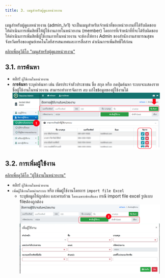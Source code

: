 ```yaml
---
title: 3. เมนูสำหรับผู้ดูแลหน่วยงาน
---
```


เมนูสำหรับผู้ดูแลหน่วยงาน (admin_lv1) จะเป็นเมนูสำหรับเจ้าหน้าที่ของหน่วยงานที่ได้รับผิดชอบให้ดำเนินการเพิ่มสิทธิ์ให้ผู้ใช้งานภายในหน่วยงาน (member) โดยการที่เจ้าหน้าที่ที่จะได้รับผิดชอบให้ดำเนินการเพิ่มสิทธิ์ผู้ใช้งานภายในหน่วยงาน จะต้องให้ทาง Admin ของสำนักงานสาธารณสุขหจังหวัดหรือของศูนย์เทคโนโลยีสารสนเทศและการสื่อสาร ดำเนินการเพิ่มสิทธิ์ให้ก่อน

[คลิกเพื่อดูวีดีโอ "เมนูสำหรับผู้ดูแลหน่วยงาน"](https://www.youtube.com/watch?v=lL-rHirBCoc&t=2497s)

## 3.1. การค้นหา
- คลิก! `ผู้ใช้งานในหน่วยงาน`
-	**การค้นหา** ระบุคำค้นหา เช่น บัตรประจำตัวประชาชน ชื่อ สกุล หรือ กดปุ่มค้นหา ระบบจะแสดงรายชื่อผู้ใช้งานในหน่วยงาน สามารถทำการจัดการ ลบ แก้ไขข้อมูลของผู้ใช้งานได้
![](./img/admin-hosp-menu_1.png)

## 3.2. การเพิ่มผู้ใช้งาน
[คลิกเพื่อดูวีดีโอ "ผู้ใช้งานในหน่วยงาน"](https://www.youtube.com/watch?v=lL-rHirBCoc&t=2540s)
- คลิก! `ผู้ใช้งานในหน่วยงาน`
- `เพิ่มผู้ใช้งานโดยผ่านระบบ` หรือ เพิ่มผู้ใช้งานโดยการ `import file Excel`
  - ระบุข้อมูลให้ถูกต้อง และครบถ้วน `โดยเฉพาะช่องสีแดง` กรณี import file excel รูปแบบ fileต้องถูกต้อง
![](./img/admin-hosp-menu_2.png)
